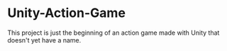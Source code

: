 # Unity-Action-Game
This project is just the beginning of an action game made with Unity that doesn't yet have a name.
